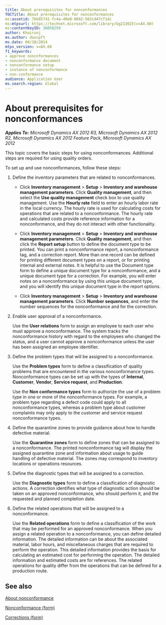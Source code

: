 ```yaml
---
title: About prerequisites for nonconformances
TOCTitle: About prerequisites for nonconformances
ms:assetid: 7bb85741-fc4a-49e0-9892-563cd47cf1dc
ms:mtpsurl: https://technet.microsoft.com/library/Gg213025(v=AX.60)
ms:contentKeyID: 36058259
author: Khairunj
ms.author: daxcpft
ms.date: 04/18/2014
mtps_version: v=AX.60
f1_keywords:
- approve noncnformances
- nonconformance document
- nonconformance setup
- instance of nonconformance
- non-conformance
audience: Application User
ms.search.region: Global
---
```


# About prerequisites for nonconformances 


_**Applies To:** Microsoft Dynamics AX 2012 R3, Microsoft Dynamics AX 2012 R2, Microsoft Dynamics AX 2012 Feature Pack, Microsoft Dynamics AX 2012_

This topic covers the basic steps for using nonconformances. Additional steps are required for using quality orders.

To set up and use nonconformances, follow these steps:

1.  Define the inventory parameters that are related to nonconformances.
    
      - Click **Inventory management** \> **Setup** \> **Inventory and warehouse management parameters**. Click **Quality management**, and then select the **Use quality management** check box to use quality management. Use the **Hourly rate** field to enter an hourly labor rate in the local currency. The hourly rate is used for calculating costs for operations that are related to a nonconformance. The hourly rate and calculated costs provide reference information for a nonconformance, and they do not interact with other functionality.
    
      - Click **Inventory management** \> **Setup** \> **Inventory and warehouse management parameters**. Click **Quality management**, and then click the **Report setup** button to define the document type to be printed. You can print a nonconformance report, a nonconformance tag, and a correction report. More than one record can be defined for printing different document types on a report, or for printing internal and external notes. It is helpful to use the Document type form to define a unique document type for a nonconformance, and a unique document type for a correction. For example, you will enter notes on a nonconformance by using this unique document type, and you will identify this unique document type in the report options.
    
      - Click **Inventory management** \> **Setup** \> **Inventory and warehouse management parameters**. Click **Number sequences**, and enter the number sequences for the nonconformance and for the correction.

2.  Enable user approval of a nonconformance.
    
    Use the **User relations** form to assign an employee to each user who must approve a nonconformance. The system tracks the nonconformance history with regard to the employees who changed the status, and a user cannot approve a nonconformance unless the user has been assigned an employee identifier.

3.  Define the problem types that will be assigned to a nonconformance.
    
    Use the **Problem types** form to define a classification of quality problems that are encountered in the various nonconformance types. Nonconformance types can be set up with the types of **Internal**, **Customer**, **Vendor**, **Service request**, and **Production**.
    
    Use the **Non conformance types** form to authorize the use of a problem type in one or more of the nonconformance types. For example, a problem type regarding a defect code could apply to all nonconformance types, whereas a problem type about customer complaints may only apply to the customer and service request nonconformance types.

4.  Define the quarantine zones to provide guidance about how to handle defective material.
    
    Use the **Quarantine zones** form to define zones that can be assigned to a nonconformance. The printed nonconformance tag will display the assigned quarantine zone and information about usage to guide handling of defective material. The zones may correspond to inventory locations or operations resources.

5.  Define the diagnostic types that will be assigned to a correction.
    
    Use the **Diagnostic types** form to define a classification of diagnostic actions. A correction identifies what type of diagnostic action should be taken on an approved nonconformance, who should perform it, and the requested and planned completion date.

6.  Define the related operations that will be assigned to a nonconformance.
    
    Use the **Related operations** form to define a classification of the work that may be performed for an approved nonconformance. When you assign a related operation to a nonconformance, you can define detailed information. The detailed information can be about the associated material, labor hours, and miscellaneous charges that are required to perform the operation. This detailed information provides the basis for calculating an estimated cost for performing the operation. The detailed information and estimated costs are for references. The related operations for quality differ from the operations that can be defined for a production route.

## See also

[About nonconformance](about-nonconformance.md)

[Nonconformance (form)](https://technet.microsoft.com/library/hh242787\(v=ax.60\))

[Corrections (form)](https://technet.microsoft.com/library/hh416712\(v=ax.60\))

  


